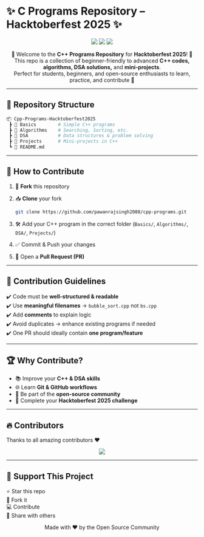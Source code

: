 # ✨ C Programs Repository – Hacktoberfest 2025 ✨

<p align="center">
  <img src="https://img.shields.io/badge/Hacktoberfest-2025-blueviolet?style=for-the-badge&logo=hackclub" />
  <img src="https://img.shields.io/badge/C++-Programs-blue?style=for-the-badge&logo=cplusplus" />
  <img src="https://img.shields.io/badge/Open%20Source-❤️-brightgreen?style=for-the-badge&logo=github" />
</p>

<p align="center">
  🎉 Welcome to the <b>C++ Programs Repository</b> for <b>Hacktoberfest 2025</b>! 🎉 <br>
  This repo is a collection of beginner-friendly to advanced <b>C++ codes, algorithms, DSA solutions,</b> and <b>mini-projects</b>. <br>
  Perfect for students, beginners, and open-source enthusiasts to learn, practice, and contribute 🚀
</p>

---

## 📂 Repository Structure

```bash
📦 Cpp-Programs-Hacktoberfest2025
 ┣ 📂 Basics        # Simple C++ programs
 ┣ 📂 Algorithms    # Searching, Sorting, etc.
 ┣ 📂 DSA           # Data structures & problem solving
 ┣ 📂 Projects      # Mini-projects in C++
 ┗ 📄 README.md
```

---

## 🌟 How to Contribute

1. 🍴 **Fork** this repository  
2. 📥 **Clone** your fork  

   ```bash
   git clone https://github.com/pawanrajsingh2088/cpp-programs.git
   ```

3. 🛠️ Add your C++ program in the correct folder (`Basics/`, `Algorithms/`, `DSA/`, `Projects/`)  
4. ✅ Commit & Push your changes  
5. 🔁 Open a **Pull Request (PR)**  

---

## 🎯 Contribution Guidelines

✔️ Code must be **well-structured & readable**  
✔️ Use **meaningful filenames** → `bubble_sort.cpp` not `bs.cpp`  
✔️ Add **comments** to explain logic  
✔️ Avoid duplicates → enhance existing programs if needed  
✔️ One PR should ideally contain **one program/feature**  

---

## 🏆 Why Contribute?

- 📚 Improve your **C++ & DSA skills**  
- 🌐 Learn **Git & GitHub workflows**  
- 🤝 Be part of the **open-source community**  
- 🏅 Complete your **Hacktoberfest 2025 challenge**  

---

## 🔥 Contributors

Thanks to all amazing contributors ❤️  

<p align="center">
  <a href="https://github.com/pawanrajsingh2088/cpp-programs/graphs/contributors">
    <img src="https://contrib.rocks/image?repo=pawanrajsingh2088/cpp-programs" />
  </a>
</p>

---

## 💖 Support This Project

⭐ Star this repo  
🍴 Fork it  
💻 Contribute  
📢 Share with others  

<p align="center">
  Made with ❤️ by the Open Source Community
</p>
